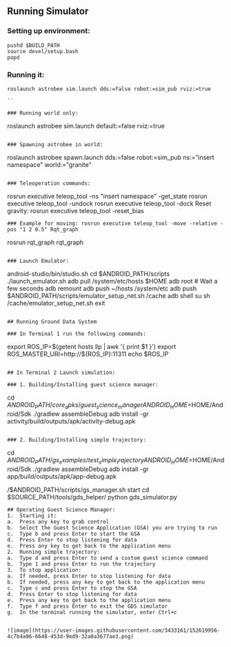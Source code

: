 
## Running Simulator
### Setting up environment:
```
pushd $BUILD_PATH
source devel/setup.bash
popd

```
### Running it:
```
roslaunch astrobee sim.launch dds:=false robot:=sim_pub rviz:=true

``

### Running world only:

```
roslaunch astrobee sim.launch default:=false rviz:=true

```

### Spawning astrobee in world:

```
roslaunch astrobee spawn.launch dds:=false robot:=sim_pub ns:=”insert namespace” world:="granite"

```

### Teleoperation commands:

```
rosrun executive teleop_tool -ns "insert namespace" -get_state
rosrun executive teleop_tool -undock
rosrun executive teleop_tool -dock
Reset gravity: rosrun executive teleop_tool -reset_bias

```
### Example for moving: rosrun executive teleop_tool -move -relative -pos "1 2 0.5" Rqt_graph
```
rosrun rqt_graph rqt_graph

```

### Launch Emulator:

```
android-studio/bin/studio.sh
cd $ANDROID_PATH/scripts
./launch_emulator.sh
adb pull /system/etc/hosts $HOME
adb root	# Wait a few seconds
adb remount
adb push ~/hosts /system/etc
adb push $ANDROID_PATH/scripts/emulator_setup_net.sh /cache
adb shell
su
sh /cache/emulator_setup_net.sh
exit

```

## Running Ground Data System

### In Terminal 1 run the following commands:

```
export ROS_IP=$(getent hosts llp | awk '{ print $1 }')
export ROS_MASTER_URI=http://${ROS_IP}:11311
echo $ROS_IP

```

## In Terminal 2 Launch simulation:

### 1. Building/Installing guest science manager:

```
cd $ANDROID_PATH/core_apks/guest_science_manager
ANDROID_HOME=$HOME/Android/Sdk ./gradlew assembleDebug
adb install -gr activity/build/outputs/apk/activity-debug.apk

```

### 2. Building/Installing simple trajectory:

```
cd $ANDROID_PATH/gs_examples/test_simple_trajectory
ANDROID_HOME=$HOME/Android/Sdk ./gradlew assembleDebug
adb install -gr app/build/outputs/apk/app-debug.apk

/$ANDROID_PATH/scripts/gs_manager.sh start
cd $SOURCE_PATH/tools/gds_helper/
python gds_simulator.py

```
## Operating Guest Science Manager:
1.	Starting it:
a.	Press any key to grab control
b.	Select the Guest Science Application (GSA) you are trying to run
c.	Type b and press Enter to start the GSA
d.	Press Enter to stop listening for data
e.	Press any key to get back to the application menu
2.	Running simple trajectory:
a.	Type d and press Enter to send a custom guest science command
b.	Type 1 and press Enter to run the trajectory
3.	To stop application:
a.	If needed, press Enter to stop listening for data
b.	If needed, press any key to get back to the application menu
c.	Type c and press Enter to stop the GSA
d.	Press Enter to stop listening for data
e.	Press any key to get back to the application menu
f.	Type f and press Enter to exit the GDS simulator
g.	In the terminal running the simulator, enter Ctrl+c


![image](https://user-images.githubusercontent.com/3433161/152619956-4c7b4a06-6648-453d-9ed9-32a0a3677ae3.png)
